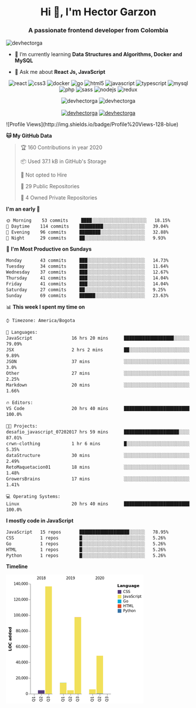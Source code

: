 <h1 align="center">Hi 👋, I'm Hector Garzon</h1>
<h3 align="center">A passionate frontend developer from Colombia</h3>

<p align="left"> <img src="https://komarev.com/ghpvc/?username=devhectorga" alt="devhectorga" /> </p>

- 🌱 I’m currently learning **Data Structures and Algorithms, Docker and MySQL**

- 💬 Ask me about **React Js, JavaScript**

<p align="center"><img src="https://devicons.github.io/devicon/devicon.git/icons/react/react-original-wordmark.svg" alt="react" width="20" height="20"/> <img src="https://devicons.github.io/devicon/devicon.git/icons/css3/css3-original-wordmark.svg" alt="css3" width="20" height="20"/> <img src="https://devicons.github.io/devicon/devicon.git/icons/docker/docker-original-wordmark.svg" alt="docker" width="20" height="20"/> <img src="https://devicons.github.io/devicon/devicon.git/icons/go/go-original.svg" alt="go" width="20" height="20"/> <img src="https://devicons.github.io/devicon/devicon.git/icons/html5/html5-original-wordmark.svg" alt="html5" width="20" height="20"/> <img src="https://devicons.github.io/devicon/devicon.git/icons/javascript/javascript-original.svg" alt="javascript" width="20" height="20"/> <img src="https://devicons.github.io/devicon/devicon.git/icons/typescript/typescript-original.svg" alt="typescript" width="20" height="20"/> <img src="https://devicons.github.io/devicon/devicon.git/icons/mysql/mysql-original-wordmark.svg" alt="mysql" width="20" height="20"/> <img src="https://devicons.github.io/devicon/devicon.git/icons/php/php-original.svg" alt="php" width="20" height="20"/> <img src="https://devicons.github.io/devicon/devicon.git/icons/sass/sass-original.svg" alt="sass" width="20" height="20"/> <img src="https://devicons.github.io/devicon/devicon.git/icons/nodejs/nodejs-original-wordmark.svg" alt="nodejs" width="20" height="20"/> <img src="https://devicons.github.io/devicon/devicon.git/icons/redux/redux-original.svg" alt="redux" width="20" height="20"/></p><p align="center"> <img src="https://github-readme-stats.vercel.app/api?username=devhectorga&count_private=true&show_icons=true" alt="devhectorga" /> <img src="https://github-readme-stats.vercel.app/api/top-langs/?username=devhectorga&layout=compact" alt="devhectorga" /></p>

<p align="center">
<a href="https://twitter.com/devhectorga" target="blank"><img align="center" src="https://cdn.jsdelivr.net/npm/simple-icons@3.0.1/icons/twitter.svg" alt="devhectorga" height="20" width="20" /></a>
<a href="https://linkedin.com/in/devhectorga" target="blank"><img align="center" src="https://cdn.jsdelivr.net/npm/simple-icons@3.0.1/icons/linkedin.svg" alt="devhectorga" height="20" width="20" /></a>
</p>
<!--START_SECTION:waka-->
![Profile Views](http://img.shields.io/badge/Profile%20Views-128-blue)

**🐱 My GitHub Data** 

> 🏆 160 Contributions in year 2020
 > 
> 📦 Used 37.1 kB in GitHub's Storage 
 > 
> 🚫 Not opted to Hire
 > 
> 📜 29 Public Repositories 
 > 
> 🔑 4 Owned Private Repositories 

**I'm an early 🐤** 

```text
🌞 Morning    53 commits     ████░░░░░░░░░░░░░░░░░░░░░   18.15% 
🌆 Daytime    114 commits    █████████░░░░░░░░░░░░░░░░   39.04% 
🌃 Evening    96 commits     ████████░░░░░░░░░░░░░░░░░   32.88% 
🌙 Night      29 commits     ██░░░░░░░░░░░░░░░░░░░░░░░   9.93%

```
📅 **I'm Most Productive on Sundays** 

```text
Monday       43 commits     ███░░░░░░░░░░░░░░░░░░░░░░   14.73% 
Tuesday      34 commits     ███░░░░░░░░░░░░░░░░░░░░░░   11.64% 
Wednesday    37 commits     ███░░░░░░░░░░░░░░░░░░░░░░   12.67% 
Thursday     41 commits     ███░░░░░░░░░░░░░░░░░░░░░░   14.04% 
Friday       41 commits     ███░░░░░░░░░░░░░░░░░░░░░░   14.04% 
Saturday     27 commits     ██░░░░░░░░░░░░░░░░░░░░░░░   9.25% 
Sunday       69 commits     ██████░░░░░░░░░░░░░░░░░░░   23.63%

```


📊 **This week I spent my time on** 

```text
⌚︎ Timezone: America/Bogota

💬 Languages: 
JavaScript               16 hrs 20 mins      ███████████████████░░░░░░   79.09% 
JSX                      2 hrs 2 mins        ██░░░░░░░░░░░░░░░░░░░░░░░   9.89% 
JSON                     37 mins             ░░░░░░░░░░░░░░░░░░░░░░░░░   3.0% 
Other                    27 mins             ░░░░░░░░░░░░░░░░░░░░░░░░░   2.25% 
Markdown                 20 mins             ░░░░░░░░░░░░░░░░░░░░░░░░░   1.66%

🔥 Editors: 
VS Code                  20 hrs 40 mins      █████████████████████████   100.0%

🐱‍💻 Projects: 
desafio_javascript_07202017 hrs 59 mins      █████████████████████░░░░   87.01% 
crwn-clothing            1 hr 6 mins         █░░░░░░░░░░░░░░░░░░░░░░░░   5.35% 
dataStructure            30 mins             ░░░░░░░░░░░░░░░░░░░░░░░░░   2.49% 
RetoMaquetacion01        18 mins             ░░░░░░░░░░░░░░░░░░░░░░░░░   1.48% 
GrowersBrains            17 mins             ░░░░░░░░░░░░░░░░░░░░░░░░░   1.41%

💻 Operating Systems: 
Linux                    20 hrs 40 mins      █████████████████████████   100.0%

```

**I mostly code in JavaScript** 

```text
JavaScript   15 repos       ███████████████████░░░░░░   78.95% 
CSS          1 repos        █░░░░░░░░░░░░░░░░░░░░░░░░   5.26% 
Go           1 repos        █░░░░░░░░░░░░░░░░░░░░░░░░   5.26% 
HTML         1 repos        █░░░░░░░░░░░░░░░░░░░░░░░░   5.26% 
Python       1 repos        █░░░░░░░░░░░░░░░░░░░░░░░░   5.26%

```


**Timeline**

![Chart not found](https://github.com/devHectorGa/devHectorGa/blob/master/charts/bar_graph.png) 


<!--END_SECTION:waka-->
